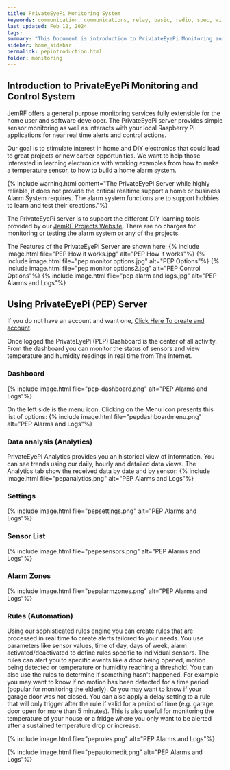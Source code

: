 ```yaml
---
title: PrivateEyePi Monitoring System
keywords: communication, communications, relay, basic, radio, spec, wifi, sensor
last_updated: Feb 12, 2024
tags:
summary: "This Document is introduction to PriviateEyePi Monitoring and Features"
sidebar: home_sidebar
permalink: pepintroduction.html
folder: monitoring
---
```


## Introduction to PrivateEyePi Monitoring and Control System
JemRF offers a general purpose monitoring services fully extensible for the home user and software developer. The PrivateEyePi server provides simple sensor monitoring as well as interacts with your local Raspberry Pi applications for near real time alerts and control actions.

Our goal is to stimulate interest in home and DIY electronics that could lead to great projects or new career opportunities. We want to help those interested in learning electronics with working examples from how to make a temperature sensor, to how to build a home alarm system.

{% include warning.html content="The PrivateEyePi Server while highly reliable, it does not provide the critical realtime support a home or business Alarm System requires. The alarm system functions are to support hobbies to learn and test their creations."%}

The PrivateEyePi server is to support the different DIY learning tools provided by our [JemRF Projects Website](https:///projects.jemrf.com). There are no charges for monitoring or testing the alarm system or any of the projects.

The Features of the PrivateEyePi Server are shown here:
{% include image.html file="PEP How it works.jpg" alt="PEP How it works"%}
{% include image.html file="pep monitor options.jpg" alt="PEP Options"%}
{% include image.html file="pep monitor options2.jpg" alt="PEP Control Options"%}
{% include image.html file="pep alarm and logs.jpg" alt="PEP Alarms and Logs"%}

## Using PrivateEyePi (PEP) Server
If you do not have an account and want one, [Click Here To create and account](pepregistration.html).

Once logged the PrivateEyePi (PEP) Dashboard is the center of all activity.
From the dashboard you can monitor the status of sensors and view temperature and humidity readings in real time from The Internet.

### Dashboard
{% include image.html file="pep-dashboard.png" alt="PEP Alarms and Logs"%}

On the left side is the menu icon. Clicking on the Menu Icon presents this list of options:
{% include image.html file="pepdashboardmenu.png" alt="PEP Alarms and Logs"%}

### Data analysis (Analytics)
PrivateEyePi Analytics provides you an historical view of information. You can see trends using our daily, hourly and detailed data views.
The Analytics tab show the received data by date and by sensor:
{% include image.html file="pepanalytics.png" alt="PEP Alarms and Logs"%}

### Settings
{% include image.html file="pepsettings.png" alt="PEP Alarms and Logs"%}

### Sensor List
{% include image.html file="pepesensors.png" alt="PEP Alarms and Logs"%}

### Alarm Zones
{% include image.html file="pepalarmzones.png" alt="PEP Alarms and Logs"%}

### Rules (Automation)
Using our sophisticated rules engine you can create rules that are processed in real time to create alerts tailored to your needs. You use parameters like sensor values, time of day, days of week, alarm activated/deactivated to define rules specific to individual sensors. The rules can alert you to specific events like a door being opened, motion being detected or temperature or humidity reaching a threshold. You can also use the rules to determine if something hasn't happened. For example you may want to know if no motion has been detected for a time period (popular for monitoring the elderly). Or you may want to know if your garage door was not closed. You can also apply a delay setting to a rule that will only trigger after the rule if valid for a period of time (e.g. garage door open for more than 5 minutes). This is also useful for monitoring the temperature of your house or a fridge where you only want to be alerted after a sustained temperature drop or increase.

{% include image.html file="peprules.png" alt="PEP Alarms and Logs"%}

{% include image.html file="pepautomedit.png" alt="PEP Alarms and Logs"%}
